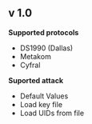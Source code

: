 ## v 1.0

**Supported protocols**
- DS1990 (Dallas)
- Metakom
- Cyfral

**Suported attack**
- Default Values
- Load key file
- Load UIDs from file